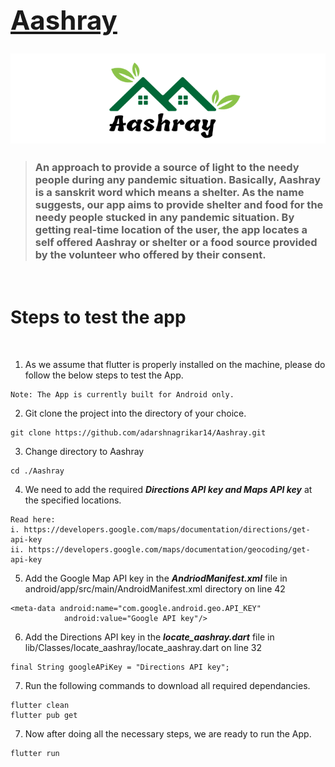 [<h1>Aashray</h1>](https://github.com/adarshnagrikar14/Aashray/)
![Alt Text](https://github.com/adarshnagrikar14/Aashray/blob/main/assets/images/splash_logo.png)
---
> <h3>An approach to provide a source of light to the needy people during any pandemic situation. Basically, Aashray is a sanskrit word which means a shelter. As the name suggests, our app aims to provide shelter and food for the needy people stucked in any pandemic situation. By getting real-time location of the user, the app locates a self offered Aashray or shelter or a food source provided by the volunteer who offered by their consent.
</h3>
<br>
<h1>Steps to test the app</h1>
<br>

1. As we assume that flutter is properly installed on the machine, please do follow the below steps to test the App.
```
Note: The App is currently built for Android only.
```
2. Git clone the project into the directory of your choice.
```
git clone https://github.com/adarshnagrikar14/Aashray.git
```
3. Change directory to Aashray
```
cd ./Aashray
```
4. We need to add the required ***Directions API key and Maps API key*** at the specified locations.
```
Read here:
i. https://developers.google.com/maps/documentation/directions/get-api-key
ii. https://developers.google.com/maps/documentation/geocoding/get-api-key
```

5. Add the Google Map API key in the ***AndriodManifest.xml*** file in android/app/src/main/AndroidManifest.xml directory on line 42
```
<meta-data android:name="com.google.android.geo.API_KEY"
            android:value="Google API key"/>
```
6. Add the Directions API key in the ***locate_aashray.dart*** file in lib/Classes/locate_aashray/locate_aashray.dart on line 32
```
final String googleAPiKey = "Directions API key";
```
7. Run the following commands to download all required dependancies.
```
flutter clean
flutter pub get
```
7. Now after doing all the necessary steps, we are ready to run the App. 
```
flutter run
```
